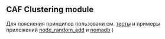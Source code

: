 ## CAF Clustering module

Для пояснения принципов пользовани см. [тесты](../tests/src/clustering.cpp) и примеры приложений [node_random_add](../apps/node_random_add) и [nomadb](..apps/nomadb)
)